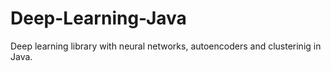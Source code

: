 # Deep-Learning-Java
Deep learning library with neural networks, autoencoders and clusterinig in Java.
